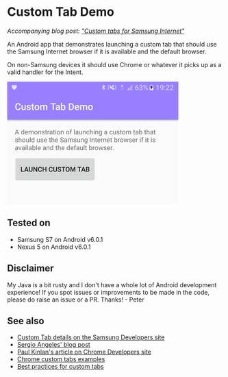 # Custom Tab Demo

*Accompanying blog post: ["Custom tabs for Samsung Internet"](https://medium.com/samsung-internet-dev/custom-tabs-for-samsung-internet-8563e4754b22)*

An Android app that demonstrates launching a custom tab that should use the Samsung Internet browser if it is available and the default browser.

On non-Samsung devices it should use Chrome or whatever it picks up as a valid handler for the Intent.

![Screenshot](docs/screenshot.png?raw=true "Screenshot") 

## Tested on

* Samsung S7 on Android v6.0.1
* Nexus 5 on Android v6.0.1

## Disclaimer

My Java is a bit rusty and I don't have a whole lot of Android development experience! If you spot issues or improvements to be made in the code, please do raise an issue or a PR. Thanks! - Peter

## See also

* [Custom Tab details on the Samsung Developers site](http://developer.samsung.com/technical-doc/view.do?v=T000000245)
* [Sergio Angeles' blog post](https://www.captechconsulting.com/blogs/an-introduction-to-chrome-custom-tabs-for-android)
* [Paul Kinlan's article on Chrome Developers site](https://developer.chrome.com/multidevice/android/customtabs)
* [Chrome custom tabs examples](https://github.com/GoogleChrome/custom-tabs-client)
* [Best practices for custom tabs](https://medium.com/google-developers/best-practices-for-custom-tabs-5700e55143ee)

